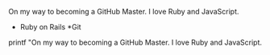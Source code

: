 On my way to becoming a GitHub Master. I love Ruby and JavaScript.

* Ruby on Rails
*Git

printf "On my way to becoming a GitHub Master. I love Ruby and JavaScript.
